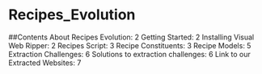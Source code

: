 # Recipes_Evolution

##Contents
About Recipes Evolution:	2
Getting Started:	2
Installing Visual Web Ripper:	2
Recipes Script:	3
Recipe Constituents:	3
Recipe Models:	5
Extraction Challenges:	6
Solutions to extraction challenges:	6
Link to our Extracted Websites:	7

